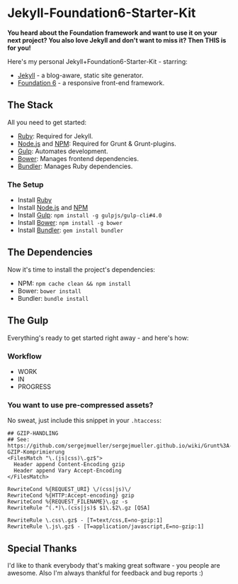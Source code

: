 # Jekyll-Foundation6-Starter-Kit

**You heard about the Foundation framework and want to use it on your next project? You also love Jekyll and don't want to miss it? Then THIS is for you!**

Here's my personal Jekyll+Foundation6-Starter-Kit - starring:
+ [Jekyll](http://jekyllrb.com/) - a blog-aware, static site generator.
+ [Foundation 6](http://foundation.zurb.com/) - a responsive front-end framework.

## The Stack
All you need to get started:
- [Ruby](http://www.ruby-lang.org/): Required for Jekyll.
- [Node.js](http://nodejs.org/) and [NPM](https://npmjs.org/): Required for Grunt & Grunt-plugins.
- [Gulp](http://gulpjs.com/): Automates development.
- [Bower](http://bower.io/): Manages frontend dependencies.
- [Bundler](http://bundler.io/): Manages Ruby dependencies.

### The Setup
- Install [Ruby](https://www.ruby-lang.org/en/documentation/installation/)
- Install [Node.js](http://nodejs.org/) and [NPM](https://npmjs.org/)
- Install [Gulp](http://gulpjs.com/): `npm install -g gulpjs/gulp-cli#4.0`
- Install [Bower](http://bower.io/): `npm install -g bower`
- Install [Bundler](http://bundler.io/): `gem install bundler`

## The Dependencies
Now it's time to install the project's dependencies:
- NPM: `npm cache clean && npm install`
- Bower: `bower install`
- Bundler: `bundle install`

## The Gulp
Everything's ready to get started right away - and here's how:

### Workflow

- WORK
- IN
- PROGRESS

### You want to use pre-compressed assets?

No sweat, just include this snippet in your `.htaccess`:
```apacheconf
## GZIP-HANDLING
## See: https://github.com/sergejmueller/sergejmueller.github.io/wiki/Grunt%3A-GZIP-Komprimierung
<FilesMatch "\.(js|css)\.gz$">
  Header append Content-Encoding gzip
  Header append Vary Accept-Encoding
</FilesMatch>

RewriteCond %{REQUEST_URI} \/(css|js)\/
RewriteCond %{HTTP:Accept-encoding} gzip
RewriteCond %{REQUEST_FILENAME}\.gz -s
RewriteRule ^(.*)\.(css|js)$ $1\.$2\.gz [QSA]

RewriteRule \.css\.gz$ - [T=text/css,E=no-gzip:1]
RewriteRule \.js\.gz$ - [T=application/javascript,E=no-gzip:1]
```

## Special Thanks
I'd like to thank everybody that's making great software - you people are awesome. Also I'm always thankful for feedback and bug reports :)
